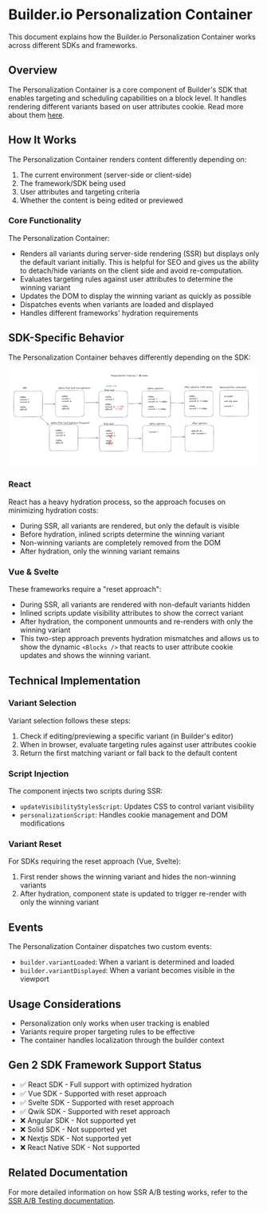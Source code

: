 # Builder.io Personalization Container

This document explains how the Builder.io Personalization Container works across different SDKs and frameworks.

## Overview

The Personalization Container is a core component of Builder's SDK that enables targeting and scheduling capabilities on a block level. It handles rendering different variants based on user attributes cookie. Read more about them [here](https://www.builder.io/c/docs/variant-containers).

## How It Works

The Personalization Container renders content differently depending on:

1. The current environment (server-side or client-side)
2. The framework/SDK being used
3. User attributes and targeting criteria
4. Whether the content is being edited or previewed

### Core Functionality

The Personalization Container:

- Renders all variants during server-side rendering (SSR) but displays only the default variant initially. This is helpful for SEO and gives us the ability to detach/hide variants on the client side and avoid re-computation.
- Evaluates targeting rules against user attributes to determine the winning variant
- Updates the DOM to display the winning variant as quickly as possible
- Dispatches events when variants are loaded and displayed
- Handles different frameworks' hydration requirements

## SDK-Specific Behavior

The Personalization Container behaves differently depending on the SDK:

![AB tests and Personalization Containers](./assets/ab-tests-and-vc.png)

### React

React has a heavy hydration process, so the approach focuses on minimizing hydration costs:

- During SSR, all variants are rendered, but only the default is visible
- Before hydration, inlined scripts determine the winning variant
- Non-winning variants are completely removed from the DOM
- After hydration, only the winning variant remains

### Vue & Svelte

These frameworks require a "reset approach":

- During SSR, all variants are rendered with non-default variants hidden
- Inlined scripts update visibility attributes to show the correct variant
- After hydration, the component unmounts and re-renders with only the winning variant
- This two-step approach prevents hydration mismatches and allows us to show the dynamic `<Blocks />` that reacts to user attribute cookie updates and shows the winning variant.

## Technical Implementation

### Variant Selection

Variant selection follows these steps:

1. Check if editing/previewing a specific variant (in Builder's editor)
2. When in browser, evaluate targeting rules against user attributes cookie
3. Return the first matching variant or fall back to the default content

### Script Injection

The component injects two scripts during SSR:

- `updateVisibilityStylesScript`: Updates CSS to control variant visibility
- `personalizationScript`: Handles cookie management and DOM modifications

### Variant Reset

For SDKs requiring the reset approach (Vue, Svelte):

1. First render shows the winning variant and hides the non-winning variants
2. After hydration, component state is updated to trigger re-render with only the winning variant

## Events

The Personalization Container dispatches two custom events:

- `builder.variantLoaded`: When a variant is determined and loaded
- `builder.variantDisplayed`: When a variant becomes visible in the viewport

## Usage Considerations

- Personalization only works when user tracking is enabled
- Variants require proper targeting rules to be effective
- The container handles localization through the builder context

## Gen 2 SDK Framework Support Status

- ✅ React SDK - Full support with optimized hydration
- ✅ Vue SDK - Supported with reset approach
- ✅ Svelte SDK - Supported with reset approach
- ✅ Qwik SDK - Supported with reset approach
- ❌ Angular SDK - Not supported yet
- ❌ Solid SDK - Not supported yet
- ❌ Nextjs SDK - Not supported yet
- ❌ React Native SDK - Not supported

## Related Documentation

For more detailed information on how SSR A/B testing works, refer to the [SSR A/B Testing documentation](./SSR_AB_TEST.md).
